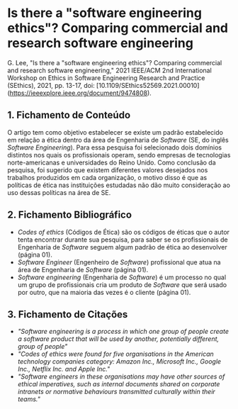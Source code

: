 # Is there a "software engineering ethics"? Comparing commercial and research software engineering

G. Lee, "Is there a "software engineering ethics"? Comparing commercial and research software engineering," 2021 IEEE/ACM 2nd International Workshop on Ethics in Software Engineering Research and Practice (SEthics), 2021, pp. 13-17, doi: [10.1109/SEthics52569.2021.00010] (https://ieeexplore.ieee.org/document/9474808).

## 1. Fichamento de Conteúdo


O artigo tem como objetivo estabelecer se existe um padrão estabelecido em relação a ética dentro da área de Engenharia de *Software* (SE, do inglês *Software Engineering*). Para essa pesquisa foi selecionado dois domínios distintos nos quais os profissionais operam, sendo empresas de tecnologias norte-americanas e universidades do Reino Unido. Como conclusão da pesquisa, foi sugerido que existem diferentes valores desejados nos trabalhos produzidos em cada organização, o motivo disso é que as políticas de ética nas instituições estudadas não dão muito consideração ao uso dessas políticas na área de SE.

## 2. Fichamento Bibliográfico 


* _Codes of ethics_ (Códigos de Ética) são os códigos de éticas que o autor tenta encontrar durante sua pesquisa, para saber se os profissionais de Engenharia de *Software* seguem algum padrão de ética ao desenvolver (página 01).
* _Software Engineer_ (Engenheiro de *Software*) profissional que atua na área de Engenharia de *Software* (página 01).
* _Software engineering_ (Engenharia de *Software*) é um processo no qual um grupo de profissionais cria um produto de *Software* que será usado por outro, que na maioria das vezes é o cliente (página 01).

## 3. Fichamento de Citações 


* _"Software engineering is a process in which one group of people create a software product that will be used by another, potentially different, group of people"_
* _"Codes of ethics were found for five organisations in the American technology companies category: Amazon Inc., Microsoft Inc., Google Inc., Netflix Inc. and Apple Inc."_
* _"Software engineers in these organisations may have other sources of ethical imperatives, such as internal documents shared on corporate intranets or normative behaviours transmitted culturally within their teams."_
